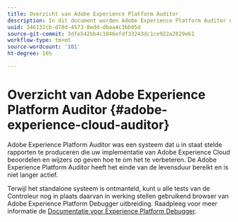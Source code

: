 ```yaml
---
title: Overzicht van Adobe Experience Platform Auditor
description: In dit document worden Adobe Experience Platform Auditor en de opvolgers ervan behandeld.
uuid: 346132cb-d78d-4573-8edd-dbaa4c3bb05d
source-git-commit: 3dfe542bb4c1046efdf33243dc1ce922a2629e61
workflow-type: tm+mt
source-wordcount: '101'
ht-degree: 16%

---
```


# Overzicht van Adobe Experience Platform Auditor {#adobe-experience-cloud-auditor}

Adobe Experience Platform Auditor was een systeem dat u in staat stelde rapporten te produceren die uw implementatie van Adobe Experience Cloud beoordelen en wijzers op geven hoe te om het te verbeteren. De Adobe Experience Platform Auditor heeft het einde van de levensduur bereikt en is niet langer actief.

Terwijl het standalone systeem is ontmanteld, kunt u alle tests van de Controleur nog in plaats daarvan in werking stellen gebruikend browser van Adobe Experience Platform Debugger uitbreiding. Raadpleeg voor meer informatie de [Documentatie voor Experience Platform Debugger](https://experienceleague.adobe.com/docs/debugger/using-v2/experience-cloud-debugger.html?lang=nl).
